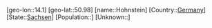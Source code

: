﻿---
location: [50.98,14.1]
type: City
tags:
- geo/City


SpocWebEntityId: 30995
isDeleted: false
confidential: public

---
[geo-lon::14.1]
[geo-lat::50.98]
[name::Hohnstein]
[Country::[Germany](geo/Continent/Europe/Germany.md)]
[State::[Sachsen](geo/Continent/Europe/Germany/Sachsen.md)]
[Population::]
[Unknown::]

